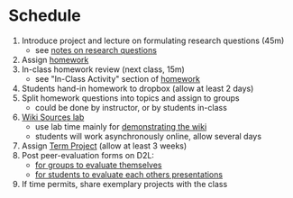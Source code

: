 ---
---

# Schedule

1. Introduce project and lecture on formulating research questions (45m)
   - see [notes on research questions](research-questions.docx)
1. Assign [homework](homework.pdf)
1. In-class homework review (next class, 15m)
   - see "In-Class Activity" section of [homework](homework.pdf)
1. Students hand-in homework to dropbox (allow at least 2 days)
1. Split homework questions into topics and assign to groups
   - could be done by instructor, or by students in-class
1. [Wiki Sources lab](lab.html)
   - use lab time mainly for [demonstrating the wiki](wiki-demo.html)
   - students will work asynchronously online, allow several days
1. Assign [Term Project](term-project.pdf) (allow at least 3 weeks)
1. Post peer-evaluation forms on D2L:
   - [for groups to evaluate themselves](peereval-group.docx)
   - [for students to evaluate each others presentations](peereval-presentation.docx)
1. If time permits, share exemplary projects with the class
